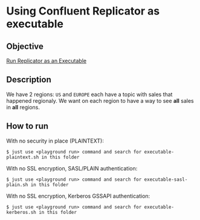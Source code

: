# Using Confluent Replicator as executable



## Objective

[Run Replicator as an Executable](https://docs.confluent.io/current/multi-dc-replicator/replicator-run.html#run-crep-as-an-executable)

## Description

We have 2 regions: `US` and `EUROPE` each have a topic with sales that happened regionaly.
We want on each region to have a way to see **all** sales in **all** regions.

## How to run

With no security in place (PLAINTEXT):

```
$ just use <playground run> command and search for executable-plaintext.sh in this folder
```

With no SSL encryption, SASL/PLAIN authentication:

```
$ just use <playground run> command and search for executable-sasl-plain.sh in this folder
```

With no SSL encryption, Kerberos GSSAPI authentication:

```
$ just use <playground run> command and search for executable-kerberos.sh in this folder
```
